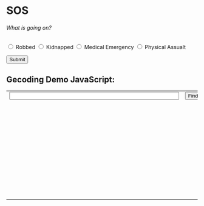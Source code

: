 # SOS
  <body>
  <h6>What is going on?</h6>
<form >
<input type="radio" name="choice" value="Robbed"> Robbed
<input type="radio" name="choice" value="Kidnapped"> Kidnapped
<input type="radio" name="choice" value="Medical Emergency"> Medical Emergency
  <input type="radio" name="choice" value="Physical Assualt"> Physical Assualt
</form>
<button onclick="getLocation()">Submit</button>
<p id="demo"></p>
<script>
var x = document.getElementById("demo");
function getLocation() {
    if (navigator.geolocation) {
        navigator.geolocation.getCurrentPosition(showPosition);
    } else { 
        x.innerHTML = "Geolocation is not supported by this browser.";
    }
}
function showPosition(position) {
    x.innerHTML = "Latitude: " + position.coords.latitude + 
    "<br>Longitude: " + position.coords.longitude;
}
</script>
<p id="demo"></p>
  <p id="demo"></p>
</body>
     <head>
<script type="text/javascript" src="http://maps.googleapis.com/maps/api/js?sensor=false"></script>
<script language="javascript" type="text/javascript">

    var map;
    var geocoder;
    function InitializeMap() {

        var latlng = new google.maps.LatLng(-34.397, 150.644);
        var myOptions =
        {
            zoom: 8,
            center: latlng,
            mapTypeId: google.maps.MapTypeId.ROADMAP,
            disableDefaultUI: true
        };
        map = new google.maps.Map(document.getElementById("map"), myOptions);
    }

    function FindLocaiton() {
        geocoder = new google.maps.Geocoder();
        InitializeMap();

        var address = document.getElementById("addressinput").value;
        geocoder.geocode({ 'address': address }, function (results, status) {
            if (status == google.maps.GeocoderStatus.OK) {
                map.setCenter(results[0].geometry.location);
                var marker = new google.maps.Marker({
                    map: map,
                    position: results[0].geometry.location
                });

            }
            else {
                alert("Geocode was not successful for the following reason: " + status);
            }
        });

    }


    function Button1_onclick() {
        FindLocaiton();
    }

    window.onload = InitializeMap;

</script>
</head>
<body>
<h2>Gecoding Demo JavaScript: </h2>
<table>
<tr>
<td>
    <input id="addressinput" type="text" style="width: 447px" />   
</td>
<td>
    <input id="Button1" type="button" value="Find" onclick="return Button1_onclick()" /></td>
</tr>
<tr>
<td colspan ="2">
<div id ="map" style="height: 253px" >
</div>
</td>
</tr>
</table>          
